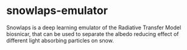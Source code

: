 # snowlaps-emulator

Snowlaps is a deep learning emulator of the Radiative Transfer Model biosnicar, that can be used to separate the albedo reducing effect of different light absorbing particles on snow.


